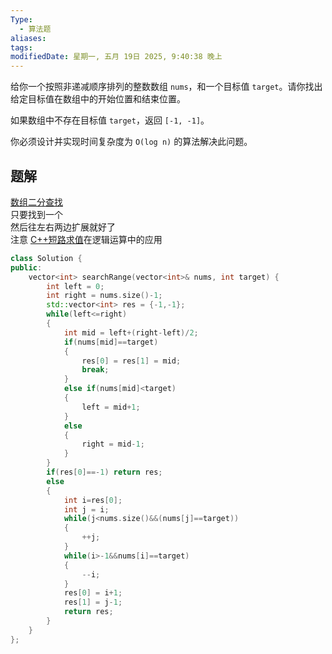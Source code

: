 ```yaml
---
Type:
  - 算法题
aliases: 
tags: 
modifiedDate: 星期一, 五月 19日 2025, 9:40:38 晚上
---
```


给你一个按照非递减顺序排列的整数数组 `nums`，和一个目标值 `target`。请你找出给定目标值在数组中的开始位置和结束位置。

如果数组中不存在目标值 `target`，返回 `[-1, -1]`。

你必须设计并实现时间复杂度为 `O(log n)` 的算法解决此问题。

## 题解
[数组二分查找](数组二分查找.md)  
只要找到一个  
然后往左右两边扩展就好了  
注意 [C++短路求值](C++短路求值.md)在逻辑运算中的应用

```cpp
class Solution {
public:
    vector<int> searchRange(vector<int>& nums, int target) {
        int left = 0;
        int right = nums.size()-1;
        std::vector<int> res = {-1,-1};
        while(left<=right)
        {
            int mid = left+(right-left)/2;
            if(nums[mid]==target)
            {
                res[0] = res[1] = mid;
                break;
            }
            else if(nums[mid]<target)
            {
                left = mid+1;
            }
            else
            {
                right = mid-1;
            }
        }
        if(res[0]==-1) return res;
        else
        {
            int i=res[0];
            int j = i;
            while(j<nums.size()&&(nums[j]==target))
            {
                ++j;
            }
            while(i>-1&&nums[i]==target)
            {
                --i;
            }
            res[0] = i+1;
            res[1] = j-1;
            return res;
        }
    }
};
```